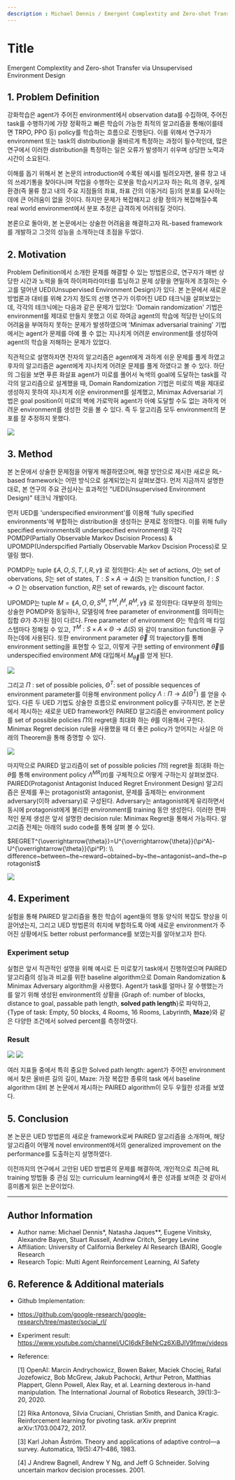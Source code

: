 ```yaml
---
description : Michael Dennis / Emergent Complextity and Zero-shot Transfer via Unsupervised Environment Design / NeurIPS-2020  
---
```


# **Title**

Emergent Complextity and Zero-shot Transfer via Unsupervised Environment Design

## **1. Problem Definition**

강화학습은 agent가 주어진 environment에서 observation data를 수집하여, 주어진 task를 수행하기에 가장 정확하고 빠른 학습이 가능한 최적의 알고리즘을 통해(이를테면 TRPO, PPO 등) policy를 학습하는 흐름으로 진행된다. 이를 위해서 연구자가 environment 또는 task의 distribution을 올바르게 특정하는 과정이 필수적인데, 많은 연구에서 이러한 distribution을 특정하는 일은 오류가 발생하기 쉬우며 상당한 노력과 시간이 소요된다.

이해를 돕기 위해서 본 논문의 introduction에 수록된 예시를 빌려오자면, 물류 창고 내의 쓰레기통을 찾아다니며 작업을 수행하는 로봇을 학습시키고자 하는 RL의 경우, 실제 환경(즉 물류 창고 내의 주요 지점들의 좌표, 좌표 간의 이동거리 등)의 분포를 묘사하는데에 큰 어려움이 없을 것이다. 하지만 문제가 복잡해지고 상황 정의가 복잡해질수록 real world environment에서 분포 추정은 급격하게 어려워질 것이다.

본론으로 돌아와, 본 논문에서는 상술한 어려움을 해결하고자 RL-based framework를 개발하고 그것의 성능을 소개하는데 초점을 두었다. 

## **2. Motivation**

Problem Definition에서 소개한 문제를 해결할 수 있는 방법론으로, 연구자가 매번 상당한 시간과 노력을 들여 하이퍼파라미터를 튜닝하고 문제 상황을 면밀하게 조절하는 수고를 덜어낸 UED(Unsupervised Environment Design)가 있다. 본 논문에서 새로운 방법론과 대비를 위해 2가지 정도의 선행 연구가 이루어진 UED 테크닉을 살펴보았는데, 각각의 테크닉에는 다음과 같은 문제가 있었다: 'Domain randomization' 기법은 environment를 제대로 만들지 못했고 이로 하여금 agent의 학습에 적당한 난이도의 어려움을 부여하지 못하는 문제가 발생하였으며 'Minimax adversarial training' 기법에서는 agent가 문제를 아예 풀 수 없는 지나치게 어려운 environment를 생성하여 agent의 학습을 저해하는 문제가 있었다.

직관적으로 설명하자면 전자의 알고리즘은 agent에게 과하게 쉬운 문제를 풀게 하였고 후자의 알고리즘은 agent에게 지나치게 어려운 문제를 풀게 하였다고 볼 수 있다. 하단의 그림을 보면 푸른 화살표 agent가 미로를 풀어서 녹색의 goal에 도달하는 task를 각각의 알고리즘으로 설계했을 때, Domain Randomization 기법은 미로의 벽을 제대로 생성하지 못하여 지나치게 쉬운 environment를 설계했고, Minimax Adversarial 기법은 goal position이 미로의 벽에 가로막혀 agent가 아예 도달할 수도 없는 과하게 어려운 environment를 생성한 것을 볼 수 있다. 즉 두 알고리즘 모두 environment의 분포를 잘 추정하지 못했다.

<img src='.gitbook/2022-spring-assets/1.png'>  

## **3. Method**

본 논문에서 상술한 문제점을 어떻게 해결하였으며, 해결 방안으로 제시한 새로운 RL-based framework는 어떤 방식으로 설계되었는지 살펴보겠다. 먼저 지금까지 설명한대로, 본 연구의 주요 관심사는 효과적인 "UED(Unsupervised Environment Design)" 테크닉 개발이다.

먼저 UED를 'underspecified environment'를 이용해 'fully specified environments'에 부합하는 distribution을 생성하는 문제로 정의했다. 이를 위해 fully specified environments와 underspecified environment를 각각 POMDP(Partially Observable Markov Dscision Process) & UPOMDP(Underspcified Partially Observable Markov Dscision Process)로 모델링 했다.

POMDP는 tuple $\lang A,O,S,T,I,R,\gamma \rang$ 로 정의한다: $A$는 set of actions, $O$는 set of obervations, $S$는 set of states, $T:S \times A \to \Delta (S)$ 는 transition function, $I:S\to O$ 는 observation function, $R$은 set of rewards, $\gamma$는 discount factor.

UPOMDP는 tuple $M=\lang A,O,\Theta,S^M,T^M,I^M,R^M,\gamma \rang$ 로 정의한다: 대부분의 정의는 상술한 POMDP와 동일하나, 모델링에 free parameter of environment를 의미하는 집합 $\Theta$가 추가된 점이 다르다. Free parameter of environment $\Theta$는 학습의 매 타임스텝마다 정해질 수 있고, $T^M:S\times A\times\Theta\to\Delta(S)$ 와 같이 transition function을 구하는데에 사용된다. 또한 environment parameter $\overrightarrow{\theta}$ 의 trajectory를 통해 environment setting을 표현할 수 있고, 이렇게 구한 setting of environment $\overrightarrow{\theta}$를 underspecified environment $M$에 대입해서 $M_{\overrightarrow{\theta}}$를 얻게 된다.

<img src='.gitbook/2022-spring-assets/2.png'>

그리고 $\Pi$ : set of possible policies, $\Theta^T$: set of possible sequences of environment parameter를 이용해 environment policy $\Lambda:\Pi\to\Delta(\Theta^T)$ 를 얻을 수 있다. 다른 두 UED 기법도 상술한 흐름으로 environment policy를 구하지만, 본 논문에서 제시하는 새로운 UED framework인 PAIRED 알고리즘은 environment policy를 set of possible policies $\Pi$의 regret을 최대화 하는 $\bar{\theta}$를 이용해서 구한다. Minimax Regret decision rule을 사용했을 때 더 좋은 policy가 얻어지는 사실은 아래의 Theorem을 통해 증명할 수 있다. 

<img src='.gitbook/2022-spring-assets/3.png'>

마지막으로 PAIRED 알고리즘이 set of possible policies $\Pi$의 regret을 최대화 하는 $\bar{\theta}$를 통해  environment policy $\Lambda^{MR}(\pi)$를 구체적으로 어떻게 구하는지 살펴보겠다. PAIRED(Protagonist Antagonist Induced Regret Environment Design) 알고리즘은 문제를 푸는 protagonist와 antagonist, 문제를 출제하는 environment adversary(이하 adversary)로 구성된다. Adversary는 antagonist에게 유리하면서 동시에 protagonist에게 불리한 environment를 training 동안 생성한다. 이러한 편파적인 문제 생성은 앞서 설명한 decision rule: Minimax Regret을 통해서 가능하다. 알고리즘 전체는 아래의 sudo code를 통해 살펴 볼 수 있다.

$REGRET^{\overrightarrow{\theta}}=U^{\overrightarrow{\theta}}(\pi^A)-U^{\overrightarrow{\theta}}(\pi^P): \\ difference~between~the~reward~obtained~by~the~antagonist~and~the~protagonist$

<img src='.gitbook/2022-spring-assets/4.png'>

## **4. Experiment**

실험을 통해 PAIRED 알고리즘을 통한 학습이 agent들의 행동 양식의 복잡도 향상을 이끌어냈는지, 그리고 UED 방법론의 취지에 부합하도록 아예 새로운 environment가 주어진 상황에서도 better robust performance를 보였는지를 알아보고자 한다.

### **Experiment setup**

실험은 앞서 직관적인 설명을 위해 예시로 든 미로찾기 task에서 진행하였으며 PAIRED 알고리즘의 성능과 비교를 위한 baseline algorithm으로 Domain Randomization & Minimax Adversary algorithm을 사용했다. Agent가 task를 얼마나 잘 수행했는가를 알기 위해 생성된 environment의 상황을 {Graph of: number of blocks, distance to goal, passable path length, **solved path length**}로 파악하고, {Type of task: Empty, 50 blocks, 4 Rooms, 16 Rooms, Labyrinth, **Maze**}와 같은 다양한 조건에서 solved percent를 측정하였다.

### **Result**

<img src='.gitbook/2022-spring-assets/5.png'>

<img src='.gitbook/2022-spring-assets/6.png'>

여러 지표들 중에서 특히 중요한 Solved path length: agent가 주어진 environment에서 찾은 올바른 길의 길이, Maze: 가장 복잡한 종류의 task 에서 baseline algorithm 대비 본 논문에서 제시하는 PAIRED algorithm이 모두 우월한 성과를 보였다.

## **5. Conclusion**

본 논문은 UED 방법론의 새로운 framework로써 PAIRED 알고리즘을 소개하며, 해당 알고리즘이 어떻게 novel environment에서의 generalized improvement on the performance를 도출하는지 설명하였다.

이전까지의 연구에서 고안된 UED 방법론의 문제를 해결하여, 개인적으로 최근에 RL training 방법들 중 관심 있는 curriculum learning에서 좋은 성과를 보여준 것 같아서 흥미롭게 읽은 논문이었다.

---  

## **Author Information**

* Author name: Michael Dennis*, Natasha Jaques**, Eugene Vinitsky, Alexandre Bayen, Stuart Russell, Andrew Critch, Sergey Levine
* Affiliation: University of California Berkeley AI Research (BAIR), Google Research
* Research Topic: Multi Agent Reinforcement Learning, AI Safety

## **6. Reference & Additional materials**

* Github Implementation:
* https://github.com/google-research/google-research/tree/master/social_rl/
  
  
* Experiment result: https://www.youtube.com/channel/UCI6dkF8eNrCz6XiBJlV9fmw/videos
  
  
* Reference:
  
  [1] OpenAI: Marcin Andrychowicz, Bowen Baker, Maciek Chociej, Rafal Jozefowicz, Bob McGrew, Jakub Pachocki, Arthur Petron, Matthias Plappert, Glenn Powell, Alex Ray, et al. Learning dexterous in-hand manipulation. The International Journal of Robotics Research, 39(1):3–20, 2020.
  
  [2] Rika Antonova, Silvia Cruciani, Christian Smith, and Danica Kragic. Reinforcement learning for pivoting task. arXiv preprint arXiv:1703.00472, 2017.
  
  [3] Karl Johan Åström. Theory and applications of adaptive control—a survey. Automatica, 19(5):471–486, 1983.
  
  [4] J Andrew Bagnell, Andrew Y Ng, and Jeff G Schneider. Solving uncertain markov decision processes. 2001.
